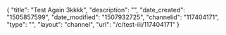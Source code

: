 {
    "title": "Test Again 3kkkk",
    "description": "",
    "date_created": "1505857599",
    "date_modified": "1507932725",
    "channelid": "117404171",
    "type": "",
    "layout": "channel",
    "url": "\/c\/test-iii\/117404171"
}